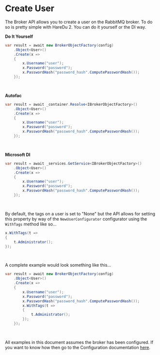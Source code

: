 # Create User

The Broker API allows you to create a user on the RabbitMQ broker. To do so is pretty simple with HareDu 2. You can do it yourself or the DI way.

**Do It Yourself**

```c#
var result = await new BrokerObjectFactory(config)
    .Object<User>()
    .Create(x =>
    {
        x.Username("user");
        x.Password("password");
        x.PasswordHash("password_hash".ComputePasswordHash());
    });
```
<br>

**Autofac**

```c#
var result = await _container.Resolve<IBrokerObjectFactory>()
    .Object<User>()
    .Create(x =>
    {
        x.Username("user");
        x.Password("password");
        x.PasswordHash("password_hash".ComputePasswordHash());
    });
```
<br>

**Microsoft DI**

```c#
var result = await _services.GetService<IBrokerObjectFactory>()
    .Object<User>()
    .Create(x =>
    {
        x.Username("user");
        x.Password("password");
        x.PasswordHash("password_hash".ComputePasswordHash());
    });
```
<br>

By default, the tags on a user is set to "None" but the API allows for setting this property by way of the ```NewUserConfigurator``` configurator using the ```WithTags``` method like so...

```c#
x.WithTags(t =>
{
    t.Administrator();
});
```
<br>

A complete example would look something like this...

```c#
var result = await new BrokerObjectFactory(config)
    .Object<User>()
    .Create(x =>
    {
        x.Username("user");
        x.Password("password");
        x.PasswordHash("password_hash".ComputePasswordHash());
        x.WithTags(t =>
        {
            t.Administrator();
        });
    });
```
<br>

All examples in this document assumes the broker has been configured. If you want to know how then go to the Configuration documentation [here](https://github.com/ahives/HareDu2/blob/master/docs/deprecated/configuration.md).

